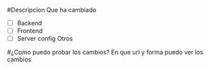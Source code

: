 #Descripcion
Que ha cambiado

- [ ] Backend
- [ ] Frontend
- [ ] Server config
Otros

#¿Como puedo probar los cambios?
En que url y forma puedo ver los cambios
